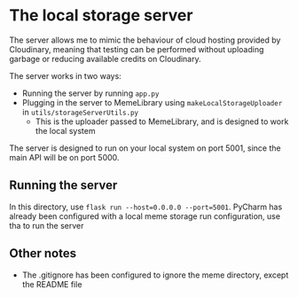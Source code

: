 # The local storage server
The server allows me to mimic the behaviour of cloud hosting provided by Cloudinary, meaning that testing can be performed without uploading garbage or reducing available credits on Cloudinary.

The server works in two ways:
- Running the server by running `app.py`
- Plugging in the server to MemeLibrary using `makeLocalStorageUploader` in `utils/storageServerUtils.py`
  - This is the uploader passed to MemeLibrary, and is designed to work the local system

The server is designed to run on your local system on port 5001, since the main API will be on port 5000.

## Running the server
In this directory, use `flask run --host=0.0.0.0 --port=5001`. PyCharm has already been configured with a local meme storage run configuration, use tha to run the server


## Other notes
- The .gitignore has been configured to ignore the meme directory, except the README file